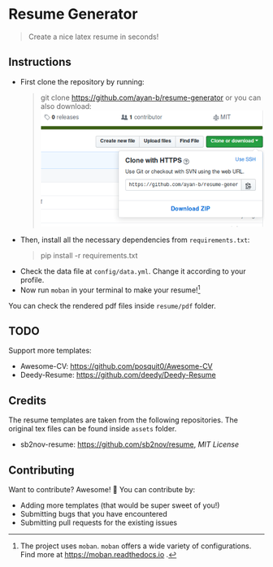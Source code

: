 # Resume Generator

> Create a nice latex resume in seconds!

## Instructions

- First clone the repository by running:
  > git clone https://github.com/ayan-b/resume-generator
  or you can also download:  
  ![screenshot](./screenshot.png)
- Then, install all the necessary dependencies from `requirements.txt`:
  > pip install -r requirements.txt
- Check the data file at `config/data.yml`. Change it according to your profile.
- Now run `moban` in your terminal to make your resume![^1]

You can check the rendered pdf files inside `resume/pdf` folder.

## TODO

Support more templates:
- Awesome-CV: https://github.com/posquit0/Awesome-CV
- Deedy-Resume: https://github.com/deedy/Deedy-Resume

## Credits

The resume templates are taken from the following repositories. The original tex
files can be found inside `assets` folder.
- sb2nov-resume: https://github.com/sb2nov/resume, _MIT License_

## Contributing

Want to contribute? Awesome! :tada: You can contribute by:
- Adding more templates (that would be super sweet of you!)
- Submitting bugs that you have encountered
- Submitting pull requests for the existing issues

[^1]: The project uses `moban`. `moban` offers a wide variety of configurations.
Find more at https://moban.readthedocs.io .
